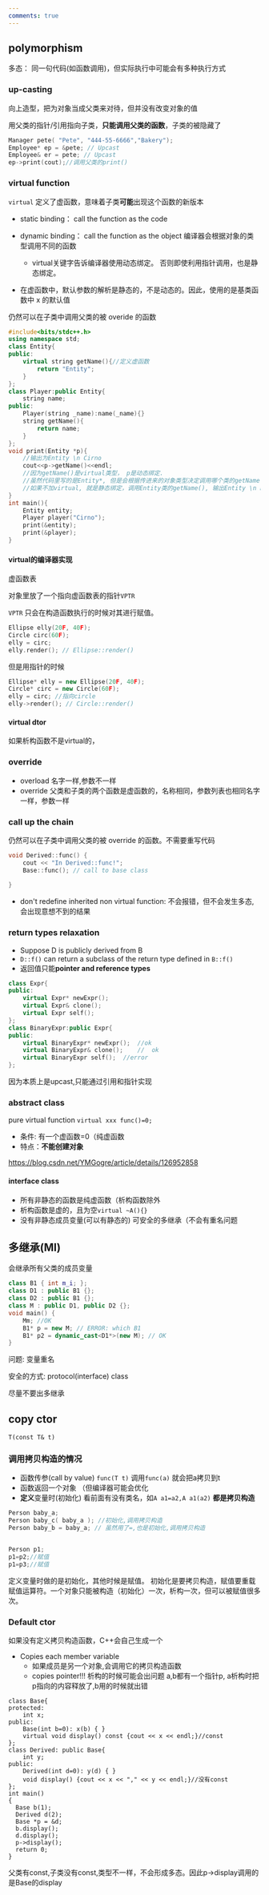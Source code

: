 ```yaml
---
comments: true
---
```

## polymorphism

多态： 同一句代码(如函数调用)，但实际执行中可能会有多种执行方式

### up-casting

向上造型，把为对象当成父类来对待，但并没有改变对象的值

用父类的指针/引用指向子类，**只能调用父类的函数**，子类的被隐藏了

```c++
Manager pete( "Pete", "444-55-6666","Bakery");
Employee* ep = &pete; // Upcast
Employee& er = pete; // Upcast
ep->print(cout);//调用父类的print()
```

### virtual function

`virtual` 定义了虚函数，意味着子类**可能**出现这个函数的新版本

- static binding： call the function as the code
- dynamic binding： call the function as the object  编译器会根据对象的类型调用不同的函数
    - virtual关键字告诉编译器使用动态绑定。  否则即使利用指针调用，也是静态绑定。

- 在虚函数中，默认参数的解析是静态的，不是动态的。因此，使用的是基类函数中 x 的默认值

仍然可以在子类中调用父类的被 overide 的函数

```c++
#include<bits/stdc++.h>
using namespace std;
class Entity{
public:
    virtual string getName(){//定义虚函数
        return "Entity";
    }
};
class Player:public Entity{
    string name;
public:
    Player(string _name):name(_name){}
    string getName(){
        return name;
    }
};
void print(Entity *p){
    //输出为Entity \n Cirno
    cout<<p->getName()<<endl;
    //因为getName()是virtual类型， p是动态绑定. 
    //虽然代码里写的是Entity*, 但是会根据传进来的对象类型决定调用哪个类的getName()
    //如果不加virtual, 就是静态绑定，调用Entity类的getName(), 输出Entity \n Entity
}
int main(){
    Entity entity;
    Player player("Cirno");
    print(&entity);
    print(&player);
}
```
#### virtual的编译器实现

虚函数表

对象里放了一个指向虚函数表的指针`VPTR` 

`VPTR` 只会在构造函数执行的时候对其进行赋值。

```cpp
Ellipse elly(20F, 40F);
Circle circ(60F);
elly = circ; 
elly.render(); // Ellipse::render()
```

但是用指针的时候

```c++
Ellipse* elly = new Ellipse(20F, 40F);
Circle* circ = new Circle(60F);
elly = circ; //指向circle
elly->render(); // Circle::render()
```

#### virtual dtor

如果析构函数不是virtual的，

### override

- overload  名字一样,参数不一样
- override 父类和子类的两个函数是虚函数的，名称相同，参数列表也相同名字一样，参数一样

### call up the chain

仍然可以在子类中调用父类的被 override 的函数。不需要重写代码

```cpp
void Derived::func() {
    cout << "In Derived::func!";
    Base::func(); // call to base class
    
}
```

- don't redefine inherited non virtual function: 不会报错，但不会发生多态, 会出现意想不到的结果

### return types relaxation

- Suppose D is publicly derived from B
- `D::f()` can return a subclass of the return type defined in `B::f()`
- 返回值只能**pointer and reference types**

```cpp
class Expr{
public:
    virtual Expr* newExpr();
    virtual Expr& clone();
    virtual Expr self();
};
class BinaryExpr:public Expr{
public:
    virtual BinaryExpr* newExpr();	//ok
    virtual BinaryExpr& clone();	//	ok
    virtual BinaryExpr self();	//error
};

```

因为本质上是upcast,只能通过引用和指针实现



### abstract class

pure virtual function `virtual xxx func()=0;`

- 条件: 有一个虚函数=0（纯虚函数
- 特点：**不能创建对象**

https://blog.csdn.net/YMGogre/article/details/126952858

#### interface class

- 所有非静态的函数是纯虚函数（析构函数除外
- 析构函数是虚的，且为空`virtual ~A(){}`
- 没有非静态成员变量(可以有静态的)
可安全的多继承（不会有重名问题

## 多继承(MI)

会继承所有父类的成员变量

```c++
class B1 { int m_i; };
class D1 : public B1 {};
class D2 : public B1 {};
class M : public D1, public D2 {};
void main() {
    Mm; //OK
    B1* p = new M; // ERROR: which B1
    B1* p2 = dynamic_cast<D1*>(new M); // OK
}
```

问题: 变量重名

安全的方式: protocol(interface) class

尽量不要出多继承

## copy ctor

`T(const T& t)`



### **调用拷贝构造**的情况

- 函数传参(call by value) `func(T t)`   调用`func(a)`  就会把a拷贝到t
- 函数返回一个对象  （但编译器可能会优化
- **定义**变量时(初始化)  看前面有没有类名，如`A a1=a2,A a1(a2)` **都是拷贝构造**

```cpp
Person baby_a;
Person baby_c( baby_a ); //初始化,调用拷贝构造
Person baby_b = baby_a; // 虽然用了=,也是初始化,调用拷贝构造


Person p1;
p1=p2;//赋值
p1=p3;//赋值
```

定义变量时做的是初始化，其他时候是赋值。
初始化是要拷贝构造，赋值要重载赋值运算符。一个对象只能被构造（初始化）一次，析构一次，但可以被赋值很多次。

### Default ctor

如果没有定义拷贝构造函数，C++会自己生成一个

- Copies each member variable
    - 如果成员是另一个对象,会调用它的拷贝构造函数
    - copies pointer!!!   析构的时候可能会出问题   a,b都有一个指针p, a析构时把p指向的内容释放了,b用的时候就出错



```
class Base{
protected:
    int x;
public:
    Base(int b=0): x(b) { }
    virtual void display() const {cout << x << endl;}//const
};
class Derived: public Base{
    int y;
public:
    Derived(int d=0): y(d) { }
    void display() {cout << x << "," << y << endl;}//没有const
};
int main()
{
  Base b(1);
  Derived d(2);
  Base *p = &d;
  b.display();
  d.display();
  p->display();
  return 0;
}
```

父类有const,子类没有const,类型不一样，不会形成多态。因此p->display调用的是Base的display